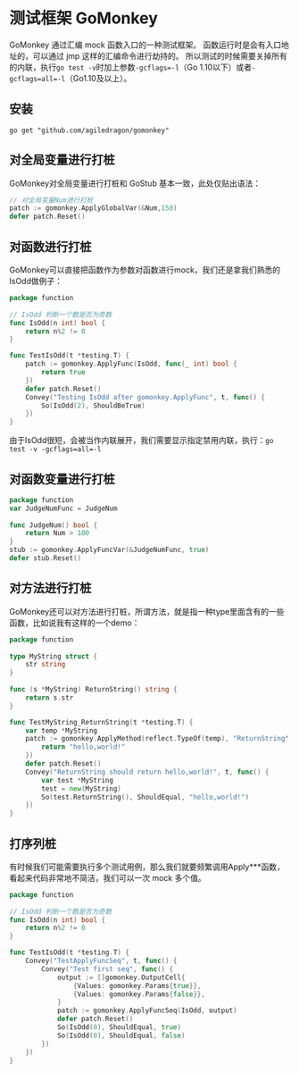 # 测试框架 GoMonkey
GoMonkey 通过汇编 mock 函数入口的一种测试框架。
函数运行时是会有入口地址的，可以通过 jmp 这样的汇编命令进行劫持的。
所以测试的时候需要关掉所有的内联，执行`go test -v`时加上参数`-gcflags=-l`（Go 1.10以下）或者`-gcflags=all=-l`（Go1.10及以上）。

## 安装

```shell
go get "github.com/agiledragon/gomonkey"
```
## 对全局变量进行打桩
GoMonkey对全局变量进行打桩和 GoStub 基本一致，此处仅贴出语法：
```go
// 对全局变量Num进行打桩
patch := gomonkey.ApplyGlobalVar(&Num,150)
defer patch.Reset()
```

## 对函数进行打桩
GoMonkey可以直接把函数作为参数对函数进行mock，我们还是拿我们熟悉的IsOdd做例子：
```go
package function
​
// IsOdd 判断一个数是否为奇数
func IsOdd(n int) bool {
    return n%2 != 0
}

func TestIsOdd(t *testing.T) {
    patch := gomonkey.ApplyFunc(IsOdd, func(_ int) bool {
        return true
    })
    defer patch.Reset()
    Convey("Testing IsOdd after gomonkey.ApplyFunc", t, func() {
        So(IsOdd(2), ShouldBeTrue)
    })
}
```
由于IsOdd很短，会被当作内联展开，我们需要显示指定禁用内联，执行：`go test -v -gcflags=all=-l`

## 对函数变量进行打桩

```go
package function
var JudgeNumFunc = JudgeNum
​
func JudgeNum() bool {
    return Num > 100
}
stub := gomonkey.ApplyFuncVar(&JudgeNumFunc, true)
defer stub.Reset()
```

## 对方法进行打桩
GoMonkey还可以对方法进行打桩，所谓方法，就是指一种type里面含有的一些函数，比如说我有这样的一个demo：
```go
package function
​
type MyString struct {
    str string
}
​
func (s *MyString) ReturnString() string {
    return s.str
}

func TestMyString_ReturnString(t *testing.T) {
    var temp *MyString
    patch := gomonkey.ApplyMethod(reflect.TypeOf(temp), "ReturnString", func(_ *MyString) string {
        return "hello,world!"
    })
    defer patch.Reset()
    Convey("ReturnString should return hello,world!", t, func() {
        var test *MyString
        test = new(MyString)
        So(test.ReturnString(), ShouldEqual, "hello,world!")
    })
}
```

## 打序列桩
有时候我们可能需要执行多个测试用例，那么我们就要频繁调用Apply***函数，看起来代码非常地不简洁，我们可以一次 mock 多个值。
```go
package function
​
// IsOdd 判断一个数是否为奇数
func IsOdd(n int) bool {
    return n%2 != 0
}

func TestIsOdd(t *testing.T) {
    Convey("TestApplyFuncSeq", t, func() {
        Convey("Test first seq", func() {
            output := []gomonkey.OutputCell{
                {Values: gomonkey.Params{true}},
                {Values: gomonkey.Params{false}},
            }
            patch := gomonkey.ApplyFuncSeq(IsOdd, output)
            defer patch.Reset()
            So(IsOdd(0), ShouldEqual, true)
            So(IsOdd(0), ShouldEqual, false)
        })
    })
}
```

